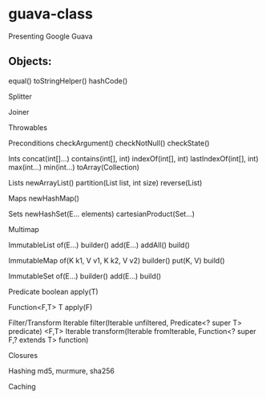 guava-class
===========

Presenting Google Guava

Objects:
-------
  equal()
  toStringHelper()
  hashCode()

Splitter

Joiner

Throwables

Preconditions
  checkArgument()
  checkNotNull()
  checkState()

Ints
  concat(int[]...)
  contains(int[], int)
  indexOf(int[], int)
  lastIndexOf(int[], int)
  max(int...)
  min(int...)
  toArray(Collection<Integer>)

Lists
  newArrayList()
  partition(List<T> list, int size)
  reverse(List)

Maps
  newHashMap()

Sets
  newHashSet(E... elements)
  cartesianProduct(Set...)

Multimap

ImmutableList
  of(E...)
  builder()
  add(E...)
  addAll()
  build()

ImmutableMap
  of(K k1, V v1, K k2, V v2)
  builder()
  put(K, V)
  build()

ImmutableSet
  of(E...)
  builder()
  add(E...)
  build()

Predicate<T>
  boolean apply(T)

Function<F,T>
  T apply(F)

Filter/Transform
  <T> Iterable<T> filter(Iterable<T> unfiltered, Predicate<? super T> predicate)
  <F,T> Iterable<T> transform(Iterable<F> fromIterable, Function<? super F,? extends T> function)

Closures

Hashing
  md5, murmure, sha256

Caching
